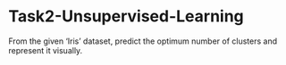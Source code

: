 # Task2-Unsupervised-Learning
From the given ‘Iris’ dataset, predict the optimum number of clusters and represent it visually.
